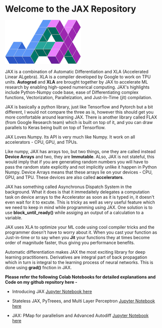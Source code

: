 # Welcome to the JAX Repository


![](/images/jax_logo_250px.png)



JAX is a combination of Automatic Differentiation and XLA (Accelerated Linear ALgebra). XLA is a compiler developed by Google to work on TPU units. **Autograd** and **XLA** are brought together by JAX to accelerate ML research by enabling high-speed numerical computing. JAX's highlights include Python-Numpy code base, ease of Differentiating complex functions, Vectorization, Parallelzation, and Just-In-Time (jit) compilation.

JAX is basically a python library, just like Tensorflow and Pytorch but a bit different, I would not compare the three as is, however this should get you more comfortable around learning JAX. There is another library called FLAX (from Google Research team) which is built on top of it, and you can draw parallels to Keras being built on top of Tensorflow.

JAX Loves Numpy. Its API is very much like Numpy. It work on all accelerators - CPU, GPU, and TPUs.

Like numpy, JAX has arrays too, but two things, one they are called instead **Device Arrays** and two, they are **Immutable**. ALso, JAX is not stateful, this would imply that if you are generating random numbers you will have to pass the random state explicitly and not implicitly unlike it happen in Python Numpy. Device Arrays means that these arrays lie on your devices - CPU, GPU, and TPU. These devices are also called **accelerators**.

JAX has something called Asynchronus Dispatch System in the background. What it does is that it immedaitely delegates a computation task on device arrays to the Accelerator as soon as it is typed in, it doesn't even wait for it to excute. This is tricky as well as very useful feature which we need to keep in mind while programming using JAX. One solution is to use **block_until_ready()** while assiging an output of a calculation to a variable.

JAX uses XLA to optimize your ML code using cool compiler tricks and the programmer doesn't have to worry about it. When you cast your function as Just-in-time or to say when you **Jit** your functions they at times become order of magnitude faster, thus giving you performance benefits.

Automatic differentiation makes JAX the most exciting library for deep learning practitioners. Derivatives are integral part of back propagation which in turn is integral to the learning process of neural networks. This is done using **grad()** fnction in JAX.

**Please refer the following Colab Notebooks for detailed explanations and Code on my github repsitory here -** 

* Introducing JAX [Jupyter Notebook here](https://github.com/yvrjsharma/JAX/blob/main/JAX_1.ipynb)

* Stateless JAX, PyTreees, and Multi Layer Perceptron [Jupyter Notebook here](https://github.com/yvrjsharma/JAX/blob/main/JAX_2.ipynb)

* JAX: PMap for parallelism and Advanced Autodiff [Jupyter Notebook here](https://github.com/yvrjsharma/JAX/blob/main/JAX_3.ipynb)
